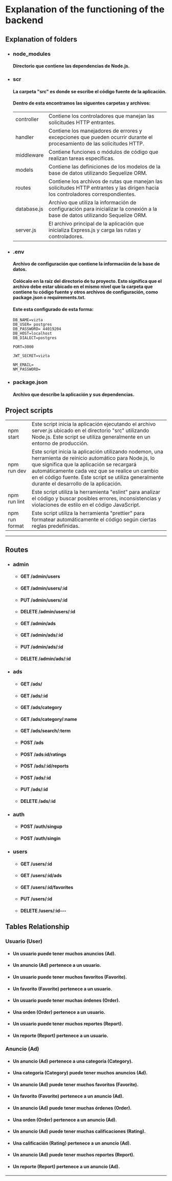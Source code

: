 # Explanation of the functioning of the backend

## Explanation of folders

- ### node_modules

  #### Directorio que contiene las dependencias de Node.js.

- ### scr

  #### La carpeta "src" es donde se escribe el código fuente de la aplicación.

  #### Dentro de esta encontramos las siguentes carpetas y archivos:

  |             |                                                                                                                                   |
  | ----------- | --------------------------------------------------------------------------------------------------------------------------------- |
  | controller  | Contiene los controladores que manejan las solicitudes HTTP entrantes.                                                            |
  | handler     | Contiene los manejadores de errores y excepciones que pueden ocurrir durante el procesamiento de las solicitudes HTTP.            |
  | middleware  | Contiene funciones o módulos de código que realizan tareas específicas.                                                           |
  | models      | Contiene las definiciones de los modelos de la base de datos utilizando Sequelize ORM.                                            |
  | routes      | Contiene los archivos de rutas que manejan las solicitudes HTTP entrantes y las dirigen hacia los controladores correspondientes. |
  | database.js | Archivo que utiliza la información de configuración para inicializar la conexión a la base de datos utilizando Sequelize ORM.     |
  | server.js   | El archivo principal de la aplicación que inicializa Express.js y carga las rutas y controladores.                                |

- ### .env

  #### Archivo de configuración que contiene la información de la base de datos.

  #### Colócalo en la raíz del directorio de tu proyecto. Esto significa que el archivo debe estar ubicado en el mismo nivel que la carpeta que contiene tu código fuente y otros archivos de configuración, como package.json o requirements.txt.

  #### Este esta configurado de esta forma:

      DB_NAME=vizta
      DB_USER= postgres
      DB_PASSWORD= 44019204
      DB_HOST=localhost
      DB_DIALECT=postgres

      PORT=3000

      JWT_SECRET=vizta

      NM_EMAIL=
      NM_PASSWORD=

- ### package.json

  #### Archivo que describe la aplicación y sus dependencias.

## Project scripts

|                |                                                                                                                                                                                                                                                                                                              |
| -------------- | ------------------------------------------------------------------------------------------------------------------------------------------------------------------------------------------------------------------------------------------------------------------------------------------------------------ |
| npm start      | Este script inicia la aplicación ejecutando el archivo server.js ubicado en el directorio "src" utilizando Node.js. Este script se utiliza generalmente en un entorno de producción.                                                                                                                         |
| npm run dev    | Este script inicia la aplicación utilizando nodemon, una herramienta de reinicio automático para Node.js, lo que significa que la aplicación se recargará automáticamente cada vez que se realice un cambio en el código fuente. Este script se utiliza generalmente durante el desarrollo de la aplicación. |
| npm run lint   | Este script utiliza la herramienta "eslint" para analizar el código y buscar posibles errores, inconsistencias y violaciones de estilo en el código JavaScript.                                                                                                                                              |
| npm run format | Este script utiliza la herramienta "prettier" para formatear automáticamente el código según ciertas reglas predefinidas.                                                                                                                                                                                    |

---

## Routes

- ### admin

  - #### GET /admin/users

  - #### GET /admin/users/:id

  - #### PUT /admin/users/:id

  - #### DELETE /admin/users/:id

  - #### GET /admin/ads

  - #### GET /admin/ads/:id

  - #### PUT /admin/ads/:id

  - #### DELETE /admin/ads/:id

- ### ads

  - #### GET /ads/

  - #### GET /ads/:id

  - #### GET /ads/category

  - #### GET /ads/category/:name

  - #### GET /ads/search/:term

  - #### POST /ads

  - #### POST /ads:id/ratings

  - #### POST /ads/:id/reports

  - #### POST /ads/:id

  - #### PUT /ads/:id

  - #### DELETE /ads/:id

- ### auth

  - #### POST /auth/singup

  - #### POST /auth/singin

- ### users

  - #### GET /users/:id

  - #### GET /users/:id/ads

  - #### GET /users/:id/favorites

  - #### PUT /users/:id

  - #### DELETE /users/:id---

## Tables Relationship

### Usuario (User)

- #### Un usuario puede tener muchos anuncios (Ad).

- #### Un anuncio (Ad) pertenece a un usuario.

- #### Un usuario puede tener muchos favoritos (Favorite).

- #### Un favorito (Favorite) pertenece a un usuario.

- #### Un usuario puede tener muchas órdenes (Order).

- #### Una orden (Order) pertenece a un usuario.

- #### Un usuario puede tener muchos reportes (Report).

- #### Un reporte (Report) pertenece a un usuario.

### Anuncio (Ad)

- #### Un anuncio (Ad) pertenece a una categoría (Category).

- #### Una categoría (Category) puede tener muchos anuncios (Ad).

- #### Un anuncio (Ad) puede tener muchos favoritos (Favorite).

- #### Un favorito (Favorite) pertenece a un anuncio (Ad).

- #### Un anuncio (Ad) puede tener muchas órdenes (Order).

- #### Una orden (Order) pertenece a un anuncio (Ad).

- #### Un anuncio (Ad) puede tener muchas calificaciones (Rating).

- #### Una calificación (Rating) pertenece a un anuncio (Ad).

- #### Un anuncio (Ad) puede tener muchos reportes (Report).

- #### Un reporte (Report) pertenece a un anuncio (Ad).

---
